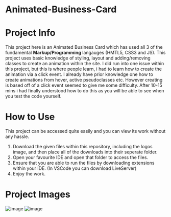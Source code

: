 # Animated-Business-Card

# Project Info
This project here is an Animated Business Card which has used all 3 of the fundamental **Markup/Programming** langauges (HMTL5, CSS3 and JS). This project uses basic knowledge of styling, layout and adding/removing classes to create an animation within the site.
I did run into one issue within this project, but this is where people learn, i had to learn how to create the animation via a click event. I already have prior knowledge one how to create animations from hover, active pseudoclasses etc. 
However creating is based off of a click event seemed to give me some difficulty. After 10-15 mins i had finally understood how to do this as you will be able to see when you test the code yourself.

# How to Use
This project can be accessed quite easily and you can view its work without any hassle.
1. Download the given files within this repository, including the logos image, and then place all of the downloads into their seperate folder.
2. Open your favourite IDE and open that folder to access the files.
3. Ensure that you are able to run the files by downloading extensions within your IDE. (In VSCode you can download LiveServer)
4. Enjoy the work. 

# Project Images
![image](https://github.com/TPlatts04/Animated-Business-Card/assets/67462990/16dfaa93-bd6b-4bc9-a4c9-63cb0a268f7b)
![image](https://github.com/TPlatts04/Animated-Business-Card/assets/67462990/e75d359f-28e6-4f70-b3e3-fbb522b24b5d)

